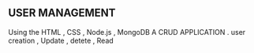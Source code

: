 USER MANAGEMENT 
---------------

Using the HTML , CSS , Node.js , MongoDB 
A CRUD APPLICATION . user creation , Update , detete , Read 
